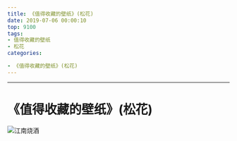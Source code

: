 ```yaml
---
title: 《值得收藏的壁纸》(松花)
date: 2019-07-06 00:00:10
top: 9100
tags: 
- 值得收藏的壁纸
- 松花
categories:

- 《值得收藏的壁纸》(松花)
---
```


------


<!-- more -->
# 《值得收藏的壁纸》(松花)

![江南烧酒](https://raw.githubusercontent.com/zhaoolee/GraphBed/master/zhaoolee_images000002/5c874f25b09c48b55dec7932bbbad007.jpeg)



